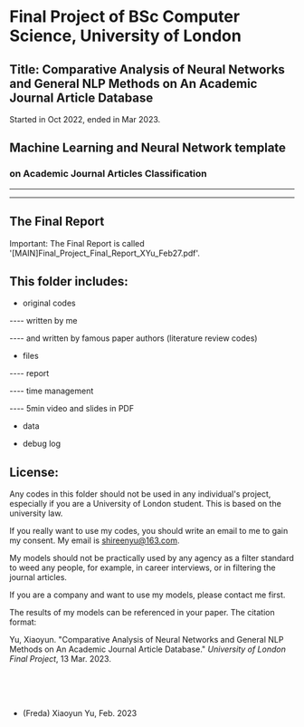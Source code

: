 # Final Project of BSc Computer Science, University of London

## Title: Comparative Analysis of Neural Networks and General NLP Methods on An Academic Journal Article Database

Started in Oct 2022, ended in Mar 2023. 

## Machine Learning and Neural Network template

### on Academic Journal Articles Classification

-------------------------
-------------------------

## The Final Report

Important: The Final Report is called '[MAIN]Final_Project_Final_Report_XYu_Feb27.pdf'. 

## This folder includes: 

- original codes

---- written by me

---- and written by famous paper authors (literature review codes)

- files

---- report

---- time management

---- 5min video and slides in PDF

- data

- debug log




## License: 

Any codes in this folder should not be used in any individual's project, especially if you are a University of London student. This is based on the university law.    

If you really want to use my codes, you should write an email to me to gain my consent. My email is shireenyu@163.com.

My models should not be practically used by any agency as a filter standard to weed any people, for example, in career interviews, or in filtering the journal articles. 

If you are a company and want to use my models, please contact me first. 

The results of my models can be referenced in your paper. The citation format: 

Yu, Xiaoyun. "Comparative Analysis of Neural Networks and General NLP Methods on An Academic Journal Article Database." *University of London Final Project*, 13 Mar. 2023. 

<br><br><br>

- (Freda) Xiaoyun Yu, Feb. 2023





